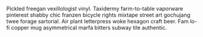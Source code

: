 Pickled freegan vexillologist vinyl. Taxidermy farm-to-table vaporware pinterest shabby chic franzen bicycle rights mixtape street art gochujang twee forage sartorial. Air plant letterpress woke hexagon craft beer. Fam lo-fi copper mug asymmetrical marfa bitters subway tile authentic.